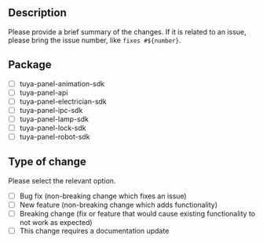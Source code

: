 ## Description

Please provide a brief summary of the changes. If it is related to an issue, please bring the issue number, like `fixes #${number}`.

## Package

- [ ] tuya-panel-animation-sdk
- [ ] tuya-panel-api
- [ ] tuya-panel-electrician-sdk
- [ ] tuya-panel-ipc-sdk
- [ ] tuya-panel-lamp-sdk
- [ ] tuya-panel-lock-sdk
- [ ] tuya-panel-robot-sdk

## Type of change

Please select the relevant option.

- [ ] Bug fix (non-breaking change which fixes an issue)
- [ ] New feature (non-breaking change which adds functionality)
- [ ] Breaking change (fix or feature that would cause existing functionality to not work as expected)
- [ ] This change requires a documentation update
